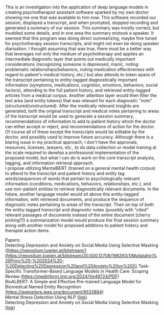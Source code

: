 This is an investigation into the application of deep language models in creating psychotherapist assistant software sparked by my own doctor showing me one that was available to him now. This software recorded our session, displayed a transcript, and when prompted, stopped recording and generated a summary of our session. This summary was mostly correct, but muddled some details, and in one area the summary mistook a speaker. It seemed that this program was doing direct summarizing, maybe fine tuned for psychotherapy session transcripts, and might not even be doing speaker diarisation. I thought assuming that was true, there must be a better way that leverages not only the medium of psychotherapy and applies an intermediate diagnostic layer that points out medically important considerations (recognizing someone is depressed, manic, noting problematic relationships/behaviors, noting medication effectiveness with regard to patient's medical history, etc.) but also attends to token spans of the transcript pertaining to entity-tagged diagnostically important information (symptoms, medications, cognition, emotions, behaviors, social factors), attending to the full patient history, and retrieved entity-tagged articles from a medical corpus. Another attention layer would then filter the text area (and entity tokens) that was relevant for each diagnostic "note" (structured/unstructured). After the medically relevant insights are generated, both the original transcript and medical notes pertaining to areas of the transcript would be used to generate a session summary, recommendations of information to add to patient history which the doctor can either accept or reject, and recommendations of action for the doctor. Of course all of these except the transcripts would be editable by the doctor, and possibly used to improve future accuracy. Although there is a blaring issue in my practical approach, I don't have the approvals, resources, licenses, lawyers, etc., to do data collection or model training at the scale required to develop a professional implementation of the proposed model, but what I can do is work on the core transcript analysis, tagging, and information retrieval approach.\
I propose utilizing MentalBERT (trained on a general mental health corpus) to attend to the transcript and patient history and entity tag words/sequences of words that pertain to psychologically relevant information (conditions, medications, behaviors, relationships, etc.), and use non-patient entities to retrieve diagnostically relevant documents. In the future, another language model would sit above this entity-tagged information, with retrieved documents, and produce the sequence of diagnostic notes pertaining to areas of the transcript. Then on top of both the entity-tagged transcript and diagnostic notes (possibly with "cited" relevant passages of documents instead of the entire document [cherry picking?]) a summarization model would produce the final session summary along with another model for proposed additions to patient history and therapist action items. 

Papers: \
Detecting Depression and Anxiety on Social Media Using Selective Masking ([https://repositum.tuwien.at/bitstream/](https://repositum.tuwien.at/bitstream/20.500.12708/198293/1/Mullatahiri%20Princ%20-%202024%20-%20Detecting%20Depression%20and%20Anxiety%20on%20))\
Task-Specific Transformer-Based Language Models in Health Care: Scoping Review (https://medinform.jmir.org/2024/1/e49724/PDF)\
BioALBERT: A Simple and Effective Pre-trained Language Model for Biomedical Named Entity Recognition (https://ieeexplore.ieee.org/document/9533884)\
Mental Illness Detection Using NLP ([link](https://scholarworks.calstate.edu/downloads/ms35th72p))\
Detecting Depression and Anxiety on Social Media Using Selective Masking ([link](https://repositum.tuwien.at/bitstream/20.500.12708/198293/1/Mullatahiri%20Princ%20-%202024%20-%20Detecting%20Depression%20and%20Anxiety%20on%20))
